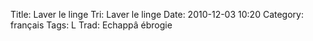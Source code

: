 Title: Laver le linge
 Tri: Laver le linge
 Date: 2010-12-03 10:20
 Category: français
 Tags: L
 Trad: Echappâ ébrogie
 